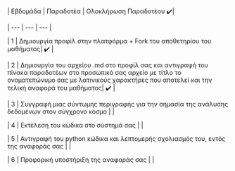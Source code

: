 



| Εβδομάδα | Παραδοτέα | Ολοκλήρωση Παραδοτέου  ✔️|

| --- | --- | --- |

| 1 | Δημιουργία προφίλ στην πλατφόρμα + Fork του αποθετηρίου του μαθήματος| ✔️ |

| 2 | Δημιουργία του αρχείου .md στο προφίλ σας και αντιγραφή του πίνακα παραδοτέων στο προσωπικό σας αρχείο με τίτλο το ονοματεπώνυμο σας με λατινικούς χαρακτήρες που αποτελεί και την τελική αναφορά του μαθήματος| ✔️  |

| 3 | Συγγραφή μιας σύντωμης περιγραφής για την σημασία της ανάλυσης δεδομένων στον σύγχρονο κόσμο |  |

| 4 | Εκτέλεση του κώδικα στο σύστημά σας |  |

| 5 | Αντιγραφή του python κώδικα και λεπτομερής σχολιασμός του, εντός της αναφοράς σας |  |

| 6 | Προφορική υποστήριξη της αναφοράς σας |  |
